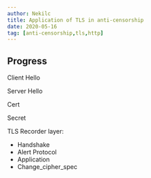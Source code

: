 ```yaml
---
author: Nekilc
title: Application of TLS in anti-censorship
date: 2020-05-16
tag: [anti-censorship,tls,http]
---
```


## Progress

Client Hello 


Server Hello

Cert

Secret


TLS Recorder layer:
- Handshake 
- Alert Protocol
- Application
- Change_cipher_spec
